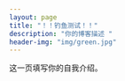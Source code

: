 ```yaml
---
layout: page
title: "！！钓鱼测试！！"
description: "你的博客描述 " 
header-img: "img/green.jpg"
---
```


这一页填写你的自我介绍。





